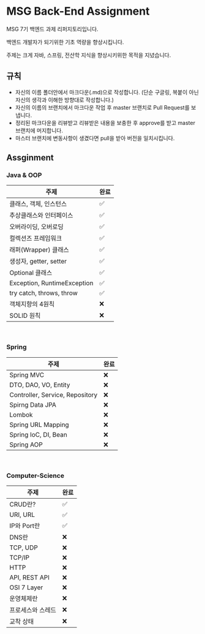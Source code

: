 # MSG Back-End Assignment

MSG 7기 백엔드 과제 리퍼지토리입니다.

백엔드 개발자가 되기위한 기초 역량을 향상시킵니다.

주제는 크게 자바, 스프링, 전산학 지식을 향상시키위한 목적을 지녔습니다.

## 규칙
- 자신의 이름 폴더안에서 마크다운(.md)으로 작성합니다. (단순 구글링, 복붙이 아닌 자신의 생각과 이해한 방향대로 작성합니다.)
- 자신의 이름의 브랜치에서 마크다운 작업 후 master 브랜치로 Pull Request를 보냅니다.
- 정리된 마크다운을 리뷰받고 리뷰받은 내용을 보충한 후 approve를 받고 master 브랜치에 머지합니다.
- 마스터 브랜치에 변동사항이 생겼다면 pull을 받아 버전을 일치시킵니다.


## Assginment


### Java & OOP
주제 | 완료 |
--|--
클래스, 객체, 인스턴스 | ✅
추상클래스와 인터페이스 | ✅
오버라이딩, 오버로딩 | ✅
컬렉션즈 프레임워크 | ✅
래퍼(Wrapper) 클래스 | ✅
생성자, getter, setter |  ✅
Optional 클래스 | ✅
Exception, RuntimeException | ✅
try catch, throws, throw | ✅
객체지향의 4원칙 | ❌
SOLID 원칙 | ❌

<br>

### Spring
주제 | 완료 |
--|--
Spring MVC | ❌
DTO, DAO, VO, Entity | ❌
Controller, Service, Repository | ❌
Spirng Data JPA | ❌
Lombok | ❌
Spring URL Mapping | ❌
Spring IoC, DI, Bean | ❌
Spring AOP | ❌


<br>

### Computer-Science
주제 | 완료 |
--|--
CRUD란? | ✅
URI, URL | ✅
IP와 Port란 | ✅
DNS란 | ❌
TCP, UDP | ❌
TCP/IP | ❌
HTTP | ❌
API, REST API | ❌
OSI 7 Layer | ❌
운영체제란 | ❌
프로세스와 스레드 | ❌
교착 상태 | ❌